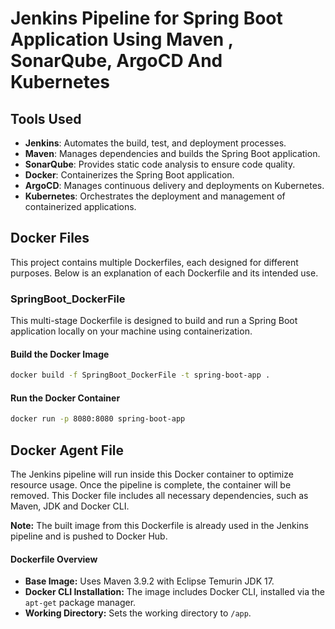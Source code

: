 # Jenkins Pipeline for Spring Boot Application Using Maven , SonarQube, ArgoCD And Kubernetes
## Tools Used
- **Jenkins**: Automates the build, test, and deployment processes.
- **Maven**: Manages dependencies and builds the Spring Boot application.
- **SonarQube**: Provides static code analysis to ensure code quality.
- **Docker**: Containerizes the Spring Boot application.
- **ArgoCD**: Manages continuous delivery and deployments on Kubernetes.
- **Kubernetes**: Orchestrates the deployment and management of containerized applications.


## Docker Files
This project contains multiple Dockerfiles, each designed for different purposes. Below is an explanation of each Dockerfile and its intended use.
### SpringBoot_DockerFile
This multi-stage Dockerfile is designed to build and run a Spring Boot application locally on your machine using containerization. 

#### Build the Docker Image
```bash
docker build -f SpringBoot_DockerFile -t spring-boot-app .
```
#### Run the Docker Container
```bash
docker run -p 8080:8080 spring-boot-app
```
## Docker Agent File

The Jenkins pipeline will run inside this Docker container to optimize resource usage. Once the pipeline is complete, the container will be removed. This Docker file includes all necessary dependencies, such as Maven, JDK and Docker CLI.

**Note:** The built image from this Dockerfile is already used in the Jenkins pipeline and is pushed to Docker Hub.

#### Dockerfile Overview

- **Base Image:** Uses Maven 3.9.2 with Eclipse Temurin JDK 17.
- **Docker CLI Installation:** The image includes Docker CLI, installed via the `apt-get` package manager.
- **Working Directory:** Sets the working directory to `/app`.



